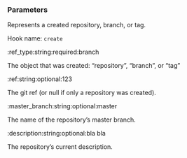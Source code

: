 ### Parameters

Represents a created repository, branch, or tag.

Hook name: `create`

:ref_type:string:required:branch

The object that was created: “repository”, “branch”, or “tag”

:ref:string:optional:123

The git ref (or null if only a repository was created).

:master_branch:string:optional:master

The name of the repository’s master branch.

:description:string:optional:bla bla

The repository’s current description.